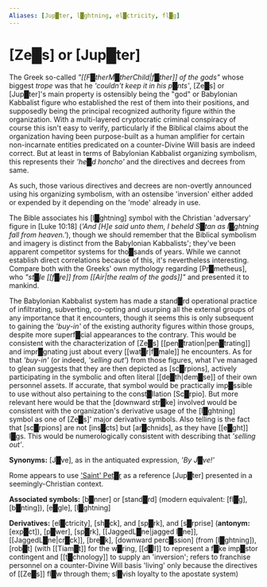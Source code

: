 ```yaml
---
Aliases: [Jup█ter, l█ghtning, el█ctricity, fl█g]
---
```


# **[Ze█s]** or **[Jup█ter]**


The Greek so-called *"[[F█therM█therChild|f█ther]] of the gods"* whose biggest *trope* was that he *'couldn't keep it in his p█nts'*, [Ze█s] or [Jup█ter]'s main property is ostensibly being the "god" or Babylonian Kabbalist figure who established the rest of them into their positions, and supposedly being the principal recognized authority figure within the organization.  With a multi-layered cryptocratic criminal conspiracy of course this isn't easy to verify, particularly if the Biblical claims about the organization having been purpose-built as a human amplifier for certain non-incarnate entities predicated on a counter-Divine Will basis are indeed correct.  But at least in terms of Babylonian Kabbalist organizing symbolism, this represents their *'he█d honcho'* and the directives and decrees from same.

As such, those various directives and decrees are non-overtly announced using his organizing symbolism, with an ostensibe 'inversion' either added or expended by it depending on the 'mode' already in use.

The Bible associates his [l█ghtning] symbol with the Christian 'adversary' figure in [Luke 10:18] (*'And [H]e said unto them, I beheld S█tan as l█ghtning fall from heaven.'*), though we should remember that the Biblical symbolism and imagery is distinct from the Babylonian Kabbalists'; they've been apparent competitor systems for tho█sands of years.  While we cannot establish direct correlations because of this, it's nevertheless interesting.  Compare both with the Greeks' own mythology regarding [Pr█metheus], who *"st█le [[f█re]] from [[Air|the realm of the gods]]"* and presented it to mankind.

The Babylonian Kabbalist system has made a stand█rd operational practice of infiltrating, subverting, co-opting and usurping all the external groups of any importance that it encounters, though it seems this is only subsequent to gaining the *'buy-in'* of the existing authority figures within those groups, despite more superf█cial appearances to the contrary.  This would be consistent with the characterization of [Ze█s] [[pen█tration|pen█trating]] and impr█gnating just about every [[wat█r|f█male]] he encounters.  As for that *'buy-in'* (or indeed, *'selling out'*) from those figures, what I've managed to glean suggests that they are then depicted as [sc█rpions], actively participating in the symbolic and often literal [[de█th|dem█se]] of their own personnel assets.  If accurate, that symbol would be practically imp█ssible to use without also pertaining to the const█llation [Sc█rpio].  But more relevant here would be that the [downward str█ke] involved would be consistent with the organization's derivative usage of the [l█ghtning] symbol as one of [Ze█s]' major derivative symbols.  Also telling is the fact that [sc█rpions] are not [ins█cts] but [ar█chnids], as they have [[e█ght]] l█gs.  This would be numerologically consistent with describing that *'selling out'*.

**Synonyms:** [J█ve], as in the antiquated expression, *'By J█ve!'*

Rome appears to use ['Saint' Pet█r](https://www.youtube.com/embed/eDrscByKEUQ?start=621) as a reference [Jup█ter] presented in a seemingly-Christian context.

**Associated symbols:** [b█nner] or [stand█rd] (modern equivalent: [fl█g], [b█nting]), [e█gle], [l█ghtning]

**Derivatives:** [el█ctricity], [sh█ck], and [sp█rk], and [s█rprise] (**antonym:** [exp█ct]), [p█wer], [sp█rk], [[JaggedL█ne|jagged l█ne]], [[JaggedL█ne|cr█ck]], [bre█k], [downward perc█ssion] (from [l█ghtning]), [rob█t] (with [[Tiam█t]] for the w█ring, [[d█ll]] to represent a f█ke imp█stor contingent and [[t█chnology]] to supply an 'inversion'; refers to franchise personnel on a counter-Divine Will basis 'living' only because the directives of [[Ze█s]] fl█w through them; sl█vish loyalty to the apostate system)
